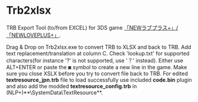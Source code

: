 # Trb2xlsx
TRB Export Tool (to/from EXCEL) for 3DS game [「NEWラブプラス+」/「NEWLOVEPLUS+」](http://www.konami.jp/products/newloveplus_plus/).


Drag & Drop on Trb2xlsx.exe to convert TRB to XLSX and back to TRB. Add text replacement/translation at column C. Check 'lookup.txt' for supported characters(for instance '?' is not supported, use '？' instead). Either use ALT+ENTER or paste the ◙ symbol to create a new line in the game. Make sure you close XSLX before you try to convert file back to TRB. For edited **textresource_jpn.trb** file to load successfully use included **code.bin** plugin and also add the modded **textresource_config.trb** in (NLP+)**\SystemData\TextResource\**.

